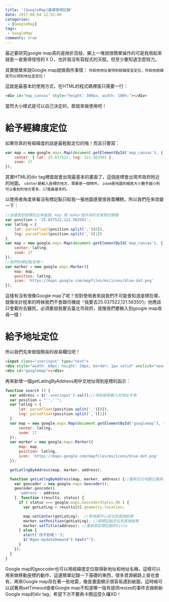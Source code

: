 ```yaml
---
title: '[GoogleMap]基礎使用記錄'
date: 2017-06-04 12:52:00
categories:
 - [GoogleMap]
tags:
 - GoogleMap
comments: true
---
```

最近要研究google map真的是挫折百般，網上一堆說很簡單操作的可是我用起來就是一直覺得怪怪的ＸＤ，也許我沒有寫程式的天賦，但至少要知道怎麼努力。

其實簡單來說Google map就做兩件事情：
`你給他地址會得到經緯度並定位，你給他經緯度可以得到地址並定位！`

這就是最基本的使用方式，在HTML的程式碼裡面只需要一行：
``` html
<div id="map_canvas" style="height: 300px; width: 100%;"></div>
```
當然大小樣式是可以自己決定的，那就來做使用吧！

# 給予經緯度定位
如果你真的有經緯度的話是最輕鬆定位的哦！而且只要寫：
``` javascript
var map = new google.maps.Map(document.getElementById('map_canvas'), {
    center: { lat: 25.037522, lng: 121.563501 },
    zoom: 17
});
```
其實HTML的div tag裡面就會出現最基本的畫面了，這個座標會出現市政府附近的地圖。
`center是輸入座標的地方，需要是一個物件。`
`zoom是地圖的縮放大小數字越小則可以看到的地方更多，17是最基本的。`

以使用者角度來看沒有標記點只給我一張地圖感覺很吝嗇糟糕，所以我們在來改變一下：

``` javascript
//這邊我把座標拉出來處理，map 跟 maker是共用的也會更好讀懂
var position = '25.037522,121.563501';
var latlng = {
    lat: parseFloat(position.split(',')[0]),
    lng: parseFloat(position.split(',')[1])
}
var map = new google.maps.Map(document.getElementById('map_canvas'), {
    center: latlng,
    zoom: 17
});
//我們的標記點登場～
var marker = new google.maps.Marker({
    map: map,
    position: latlng,
    icon: 'https://maps.google.com/mapfiles/ms/icons/blue-dot.png'
});
```

這樣有沒有很像Google map了呢？但對使用者來說我們不可能會知道座標在哪，就像坐計程車的時候我們不會跟司機說『我要去25.037522,121.563501』他應該只會載你去醫院，必須要說我要去臺北市政府，就像我們要輸入到google map收尋一樣！

# 給予地址定位
所以我們先來做個簡易的收尋欄位吧！
``` html
<input class="userinput" type="text">
<div style="width: 60px; height: 20px; border: 1px solid" onclick="search();">Search</div>
<div id="googlemap"></div>
```
再來新增一個getLatlngByAddress用中文地址得到座標的函示：
``` javascript
function search () {
  var address = $('.userinput').val();//得到剛剛輸入的地址字串
  var position = "'',''";
  var latlng = {
      lat: parseFloat(position.split(',')[0]),
      lng: parseFloat(position.split(',')[1])
  }
  var map = new google.maps.Map(document.getElementById('googlemap'), {
      center: latlng,
      zoom: 17
  });
  var marker = new google.maps.Marker({
      map: map,
      position: latlng,
      icon: 'https://maps.google.com/mapfiles/ms/icons/blue-dot.png'
  });

  getLatlngByAddress(map, marker, address);

  function getLatlngByAddress(map, marker, address) {//重新定位地圖位置與標記點位置
    var geocoder = new google.maps.Geocoder();
    geocoder.geocode({
      'address': address
    }, function (results, status) {
      if ( status === google.maps.GeocoderStatus.OK ) {
        var getLatLng = results[0].geometry.location;

        map.setCenter(getLatLng);  //將地圖中心定位到查詢結果
        marker.setPosition(getLatLng); //將標記點定位到查詢結果
        marker.setTitle(address); //重新設定標記點的title
      } else {
        alert('找不到哦！');
        $("#geo-UpdateDemand").text("");
      }
    });
  }
}
```

Google map的geocoder也可以用經緯度定位取得新地址和地址名稱，這樣可以用來做移動座標的動作，這邊簡單記錄一下基礎的東西，很多資源網路上查也會有，再來Google map存在著一些地雷，像是畫面顯示很容易遇到破圖，這時候可以試著用setTimeout或者Google map不知道哪一版有提供resize的事件去做刷新Google map的div tag，希望下次不要再卡關這麼久囉XD！
